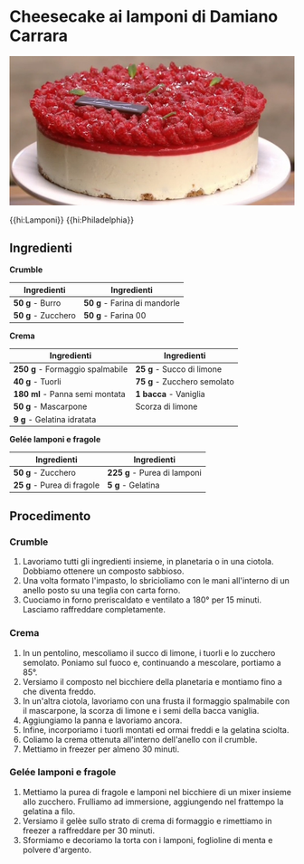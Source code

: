 # Cheesecake ai lamponi di Damiano Carrara

![](img/Cheesecake-ai-lamponi.jpg)

{{hi:Lamponi}}
{{hi:Philadelphia}}

## Ingredienti

**Crumble**

| Ingredienti                  | Ingredienti             |
| ---------------------------- | ----------------------- |
| **50 g** - Burro | **50 g** - Farina di mandorle |
| **50 g** - Zucchero | **50 g** - Farina 00 |

**Crema**

| Ingredienti                  | Ingredienti             |
| ---------------------------- | ----------------------- |
| **250 g** - Formaggio spalmabile | **25 g** - Succo di limone |
| **40 g** - Tuorli | **75 g** - Zucchero semolato |
| **180 ml** - Panna semi montata | **1 bacca** - Vaniglia |
| **50 g** - Mascarpone | Scorza di limone |
| **9 g** - Gelatina idratata | |

**Gelée lamponi e fragole**

| Ingredienti                  | Ingredienti             |
| ---------------------------- | ----------------------- |
| **50 g** - Zucchero | **225 g** - Purea di lamponi |
| **25 g** - Purea di fragole | **5 g** - Gelatina |

## Procedimento

### Crumble

1. Lavoriamo tutti gli ingredienti insieme, in planetaria o in una ciotola. Dobbiamo ottenere un composto sabbioso.
1. Una volta formato l'impasto, lo sbricioliamo con le mani all'interno di un anello posto su una teglia con carta forno. 
1. Cuociamo in forno preriscaldato e ventilato a 180° per 15 minuti. Lasciamo raffreddare completamente.

### Crema

1. In un pentolino, mescoliamo il succo di limone, i tuorli e lo zucchero semolato. Poniamo sul fuoco e, continuando a mescolare, portiamo a 85°.  
1. Versiamo il composto nel bicchiere della planetaria e montiamo fino a che diventa freddo. 
1. In un'altra ciotola, lavoriamo con una frusta il formaggio spalmabile con il mascarpone, la scorza di limone e i semi della bacca vaniglia. 
1. Aggiungiamo la panna e lavoriamo ancora. 
1. Infine, incorporiamo i tuorli montati ed ormai freddi e la gelatina sciolta. 
1. Coliamo la crema ottenuta all'interno dell'anello con il crumble. 
1. Mettiamo in freezer per almeno 30 minuti.

### Gelée lamponi e fragole

1. Mettiamo la purea di fragole e lamponi nel bicchiere di un mixer insieme allo zucchero. Frulliamo ad immersione, aggiungendo nel frattempo la gelatina a filo.
1. Versiamo il gelèe sullo strato di crema di formaggio e rimettiamo in freezer a raffreddare per 30 minuti. 
1. Sformiamo e decoriamo la torta con i lamponi, foglioline di menta e polvere d'argento.
